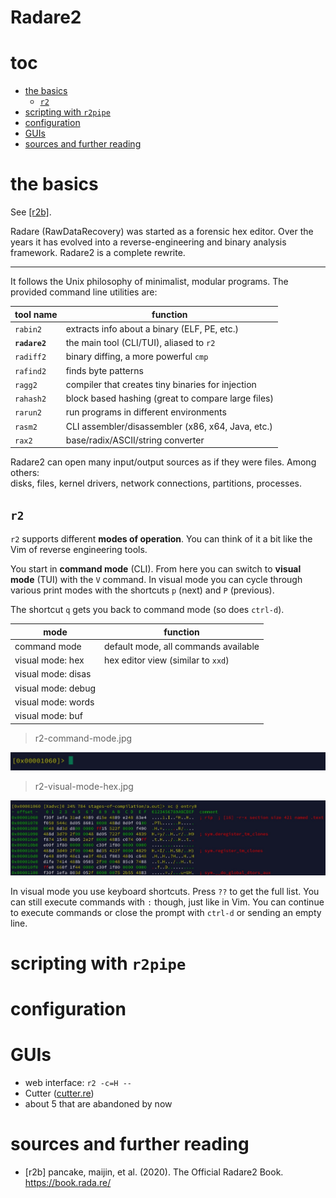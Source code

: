 # Radare2

# toc

<!-- vim-markdown-toc GFM -->

* [the basics](#the-basics)
  * [`r2`](#r2)
* [scripting with `r2pipe`](#scripting-with-r2pipe)
* [configuration](#configuration)
* [GUIs](#guis)
* [sources and further reading](#sources-and-further-reading)

<!-- vim-markdown-toc -->

# the basics

See [[r2b]](#sources-and-further-reading).

Radare (RawDataRecovery) was started as a forensic hex editor.
Over the years it has evolved into a reverse-engineering and
binary analysis framework. Radare2 is a complete rewrite.

---

It follows the Unix philosophy of minimalist, modular programs.
The provided command line utilities are:

| tool name     | function                                           |
| ---           | ---                                                |
| `rabin2`      | extracts info about a binary (ELF, PE, etc.)       |
| **`radare2`** | the main tool (CLI/TUI), aliased to `r2`           |
| `radiff2`     | binary diffing, a more powerful `cmp`              |
| `rafind2`     | finds byte patterns                                |
| `ragg2`       | compiler that creates tiny binaries for injection  |
| `rahash2`     | block based hashing (great to compare large files) |
| `rarun2`      | run programs in different environments             |
| `rasm2`       | CLI assembler/disassembler (x86, x64, Java, etc.)  |
| `rax2`        | base/radix/ASCII/string converter                  |

Radare2 can open many input/output sources as if they were files. Among others:<br>
disks, files, kernel drivers, network connections, partitions, processes.

## `r2`

`r2` supports different **modes of operation**. You can think of it a
bit like the Vim of reverse engineering tools.

You start in **command mode** (CLI). From here you can switch to
**visual mode** (TUI) with the `V` command. In visual mode you can cycle through various
print modes with the shortcuts `p` (next) and `P` (previous).

The shortcut `q` gets you back to command mode (so does `ctrl-d`).


| mode                     | function                             |
| ---                      | ---                                  |
| command mode             | default mode, all commands available |
| visual mode: hex         | hex editor view (similar to `xxd`)   |
| visual mode: disas       |                                      |
| visual mode: debug       |                                      |
| visual mode: words       |                                      |
| visual mode: buf         |                                      |

> r2-command-mode.jpg

<img src="../media/r2-command-mode.jpg"></img>

> r2-visual-mode-hex.jpg

<img src="../media/r2-visual-mode-hex.jpg"></img>

In visual mode you use keyboard shortcuts. Press `??` to get the full list.
You can still execute commands with `:` though, just like in Vim.
You can continue to execute commands or close the prompt with `ctrl-d`
or sending an empty line.


# scripting with `r2pipe`

# configuration

# GUIs

* web interface: `r2 -c=H --`
* Cutter ([cutter.re](https://cutter.re))
* about 5 that are abandoned by now

# sources and further reading

* [r2b] pancake, maijin, et al. (2020). The Official Radare2 Book. https://book.rada.re/
